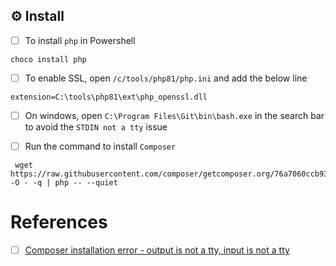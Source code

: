 


## :gear: Install

- [ ] To install `php` in Powershell

```
choco install php
```

- [ ] To enable SSL, open  `/c/tools/php81/php.ini` and add the below line

```
extension=C:\tools\php81\ext\php_openssl.dll
```

- [ ] On windows, open `C:\Program Files\Git\bin\bash.exe` in the search bar to avoid the `STDIN not a tty` issue


- [ ] Run the command to install `Composer`
```
 wget https://raw.githubusercontent.com/composer/getcomposer.org/76a7060ccb93902cd7576b67264ad91c8a2700e2/web/installer -O - -q | php -- --quiet 
``` 


# References

- [ ] [Composer installation error - output is not a tty, input is not a tty](https://stackoverflow.com/questions/33622087/composer-installation-error-output-is-not-a-tty-input-is-not-a-tty)
